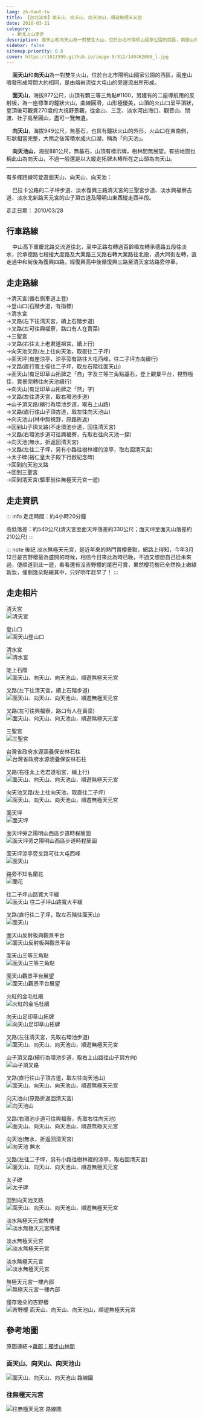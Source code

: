```yaml
---
lang: zh-Hant-tw
title: 【台北淡水】面天山、向天山、向天池山，順遊無極天元宮
date: 2010-03-31
category: 
  - 新北上山走走
description: 面天山和向天山為一對雙生火山，位於台北市陽明山國家公園的西區，兩座山噴發形成時間大約相同，是由熔岩流從大屯山的旁邊流出所形成。 面天山，海拔977公尺，山頂有顆三等三角點#1100，另建有的二座導航用的反射板，為一座標準的鐘狀火山，曲線圓滑，山形極優美，山頂的火山口呈平頂狀，登頂後可觀賞270度的大視野景觀，從金山、三芝、淡水河出海口、觀音山、關渡、社子島至圓山，盡可一覽無遺。 向天山，海拔949公尺，無基石，也具有鐘狀火山的外形，火山口在東南側，形狀相當完整，大雨之後常積水成火口湖，稱為「向天池」。 向天池山，海拔881公尺，無基石，山頂有標示牌，樹林間無展望。有些地圖也稱此山為向天山，不過一般還是以大縱走拓牌木樁所在之山頭為向天山。
sidebar: false
sitemap.priority: 0.8
cover: https://1013399.github.io/image-5/312/149462000_l.jpg
---
```


    **面天山**和**向天山**為一對雙生火山，位於台北市陽明山國家公園的西區，兩座山噴發形成時間大約相同，是由熔岩流從大屯山的旁邊流出所形成。  

<!-- more -->

    **面天山**，海拔977公尺，山頂有顆三等三角點#1100，另建有的二座導航用的反射板，為一座標準的鐘狀火山，曲線圓滑，山形極優美，山頂的火山口呈平頂狀，登頂後可觀賞270度的大視野景觀，從金山、三芝、淡水河出海口、觀音山、關渡、社子島至圓山，盡可一覽無遺。  

    **向天山**，海拔949公尺，無基石，也具有鐘狀火山的外形，火山口在東南側，形狀相當完整，大雨之後常積水成火口湖，稱為「向天池」。  

    **向天池山**，海拔881公尺，無基石，山頂有標示牌，樹林間無展望。有些地圖也稱此山為向天山，不過一般還是以大縱走拓牌木樁所在之山頭為向天山。

----

有多條路線可登遊面天山、向天山、向天池：  

    巴拉卡公路的二子坪步道、淡水復興三路清天宮的三聖宮步道、淡水興福寮古道、淡水北新路天元宮的山子頂古道及陽明山東西縱走西半段。

走走日期： 2010/03/28

## 行車路線
    中山高下重慶北路交流道往北，至中正路右轉過百齡橋左轉承德路五段往淡水，於承德路七段接大度路及大業路三叉路右轉大業路往北投，遇大同街左轉，直走過中和街後為復興四路，經復興高中後循復興三路至清天宮站路旁停車。

## 走走路線
→清天宮(循右側車道上登)  
→登山口(石階步道，有指標)  
→清水宮  
→叉路(左下往清天宮，續上石階步道)  
→叉路(左可往興福寮，路口有人在賣菜)  
→三聖宮  
→叉路(右往太上老君道祖宮，續上行)  
→向天池叉路(左上往向天池，取直往二子坪)  
→面天坪(有座涼亭，涼亭旁有路往大屯西峰，往二子坪方向續行)  
→叉路(直行寬土徑往二子坪，取左石階往面天山)  
→面天山(有足印草山拓牌之「自」字及三等三角點基石，登上觀景平台，視野極佳，賞景完轉往向天池續行)  
→向天山(有足印草山拓牌之「然」字)  
→叉路(左往清天宮，取右環池步道)  
→山子頂叉路(續行為環池步道，取右上山路)  
→叉路(直行往山子頂古道，取左往向天池山)  
→向天池山(林中無視野，原路折返)  
→回到山子頂叉路(不走環池步道，回往清天宮)  
→叉路(右環池步道可往興福寮，先取右往向天池一探)  
→向天池(無水，折返回清天宮)  
→叉路(左往二子坪，另有小路往樹林裡的涼亭，取右回清天宮)  
→太子碑(裕仁皇太子殿下行啟紀念碑)  
→回到向天池叉路  
→回到三聖宮  
→回到清天宮(驅車前往無極天元宮一遊)

## 走走資訊
::: info
走走時間：約4小時20分鐘

高低落差：約540公尺(清天宮至面天坪落差約330公尺；面天坪至面天山落差約210公尺)
:::

::: note 後記
淡水無極天元宮，是近年來的熱門賞櫻景點，網路上得知，今年3月12日是吉野櫻最為盛開的時候，相信今日來此為時已晚，不過又想想自己從未來過，便順道到此一遊，看看還有沒吉野櫻的尾巴可賞，果然櫻花樹已全然換上嫩綠新妝，僅剩幾朵點綴其中，只好明年趁早了！
:::

## 走走相片

清天宮  
![清天宮](https://1013399.github.io/image-5/312/149461400_l.jpg)

登山口  
![面天山登山口](https://1013399.github.io/image-5/312/149461445_l.jpg)

清水宮  
![清水宮](https://1013399.github.io/image-5/312/149461490_l.jpg)

陡上石階  
![面天山、向天山、向天池山，順遊無極天元宮](https://1013399.github.io/image-5/312/149461495_l.jpg)

叉路(左下往清天宮，續上石階步道)
![面天山、向天山、向天池山，順遊無極天元宮](https://1013399.github.io/image-5/312/149461557_l.jpg)

叉路(左可往興福寮，路口有人在賣菜)  
![面天山、向天山、向天池山，順遊無極天元宮](https://1013399.github.io/image-5/312/149461563_l.jpg)

三聖宮  
![三聖宮](https://1013399.github.io/image-5/312/149461633_l.jpg)

台灣省政府水源涵養保安林石柱  
![台灣省政府水源涵養保安林石柱](https://1013399.github.io/image-5/312/149461643_l.jpg)

叉路(右往太上老君道祖宮，續上行)  
![面天山、向天山、向天池山，順遊無極天元宮](https://1013399.github.io/image-5/312/149461779_l.jpg)

向天池叉路(左上往向天池，取直往二子坪)  
![面天山、向天山、向天池山，順遊無極天元宮](https://1013399.github.io/image-5/312/149461857_l.jpg)

面天坪  
![面天坪](https://1013399.github.io/image-5/312/149461869_l.jpg)

面天坪旁之陽明山西區步道時程簡圖  
![面天坪旁之陽明山西區步道時程簡圖](https://1013399.github.io/image-5/312/149461879_l.jpg)

面天坪涼亭旁叉路可往大屯西峰  
![面天山](https://1013399.github.io/image-5/312/149461888_l.jpg)

路旁不知名蘭花  
![蘭花](https://1013399.github.io/image-5/312/149461895_l.jpg)

往二子坪山路寬大平緩  
![面天山 往二子坪山路寬大平緩](https://1013399.github.io/image-5/312/149461908_l.jpg)

叉路(直行往二子坪，取左石階往面天山)  
![面天山](https://1013399.github.io/image-5/312/149461919_l.jpg)

面天山反射板與觀景平台  
![面天山反射板與觀景平台](https://1013399.github.io/image-5/312/149461978_l.jpg)

面天山三等三角點  
![面天山三等三角點](https://1013399.github.io/image-5/312/149461990_l.jpg)

面天山觀景平台展望  
![面天山觀景平台展望](https://1013399.github.io/image-5/312/149462000_l.jpg)

火紅的金毛杜鵑  
![火紅的金毛杜鵑](https://1013399.github.io/image-5/312/149462008_l.jpg)

向天山足印草山拓牌  
![向天山足印草山拓牌](https://1013399.github.io/image-5/312/149462077_l.jpg)

叉路(左往清天宮，先取右環池步道)  
![面天山、向天山、向天池山，順遊無極天元宮](https://1013399.github.io/image-5/312/149462164_l.jpg)

山子頂叉路(續行為環池步道，取右上山路往山子頂方向)  
![山子頂叉路](https://1013399.github.io/image-5/312/149462173_l.jpg)

叉路(直行往山子頂古道，取左往向天池山)  
![面天山、向天山、向天池山，順遊無極天元宮](https://1013399.github.io/image-5/312/149462182_l.jpg)

向天池山(原路折返回清天宮)  
![向天池山](https://1013399.github.io/image-5/312/149462187_l.jpg)

叉路(右環池步道可往興福寮，先取右往向天池)  
![面天山、向天山、向天池山，順遊無極天元宮](https://1013399.github.io/image-5/312/149462193_l.jpg)

向天池(無水，折返回清天宮)  
![向天池 無水](https://1013399.github.io/image-5/312/149462202_l.jpg)

叉路(左往二子坪，另有小路往樹林裡的涼亭，取右回清天宮)  
![面天山、向天山、向天池山，順遊無極天元宮](https://1013399.github.io/image-5/312/149462306_l.jpg)

太子碑  
![太子碑](https://1013399.github.io/image-5/312/149462322_l.jpg)

回到向天池叉路  
![面天山、向天山、向天池山，順遊無極天元宮](https://1013399.github.io/image-5/312/149462332_l.jpg)

淡水無極天元宮牌樓  
![淡水無極天元宮牌樓](https://1013399.github.io/image-5/312/149462341_l.jpg)

淡水無極天元宮  
![淡水無極天元宮](https://1013399.github.io/image-5/312/149462349_l.jpg)

淡水無極天元宮  
![淡水無極天元宮](https://1013399.github.io/image-5/312/149462407_l.jpg)

無極天元宮一樓內部  
![無極天元宮一樓內部](https://1013399.github.io/image-5/312/149462469_l.jpg)

僅存幾朵的吉野櫻  
![吉野櫻 面天山、向天山、向天池山，順遊無極天元宮](https://1013399.github.io/image-5/312/149462461_l.jpg)

## 參考地圖
原圖連結→[蕭郎：獨步山林間](http://www.yougoipay.com/kenny/w574/index.htm)  

### 面天山、向天山、向天池山
![面天山、向天山、向天池山 路線圖](https://1013399.github.io/image-5/312/149465576_l.jpg)

### 往無極天元宮
![往無極天元宮 路線圖](https://1013399.github.io/image-5/312/149465574_l.jpg)